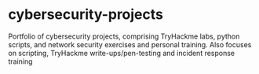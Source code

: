 # cybersecurity-projects
Portfolio of cybersecurity projects, comprising TryHackme labs, python scripts, and network security exercises and personal training.  Also focuses on scripting, TryHackme write-ups/pen-testing and incident response training 
